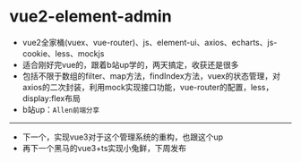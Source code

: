 # vue2-element-admin
- vue2全家桶(vuex、vue-router)、js、element-ui、axios、echarts、js-cookie、less、mockjs
- 适合刚好完vue的，跟着b站up学的，两天搞定，收获还是很多
- 包括不限于数组的filter、map方法，findIndex方法，vuex的状态管理，对axios的二次封装，利用mock实现接口功能，vue-router的配置，less，display:flex布局
- b站up：`Allen前端分享`
---
- 下一个，实现vue3对于这个管理系统的重构，也跟这个up
- 再下一个黑马的vue3+ts实现小兔鲜，下周发布
